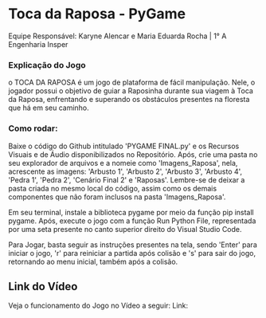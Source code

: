 # Toca da Raposa - PyGame
Equipe Responsável: Karyne Alencar e Maria Eduarda Rocha  |  1° A Engenharia Insper
 

### Explicação do Jogo
o TOCA DA RAPOSA é um jogo de plataforma de fácil manipulação. Nele, o jogador possui o objetivo de guiar a Raposinha durante sua viagem à Toca da Raposa, enfrentando e superando os obstáculos presentes na floresta que há em seu caminho.

### Como rodar:

Baixe o código do Github intitulado 'PYGAME FINAL.py' e os Recursos Visuais e de Áudio disponibilizados no Repositório. Após, crie uma pasta no seu explorador de arquivos e a nomeie como 'Imagens_Raposa', nela, acrescente as imagens: 'Arbusto 1', 'Arbusto 2', 'Arbusto 3', 'Arbusto 4', 'Pedra 1', 'Pedra 2', 'Cenário Final 2' e 'Raposas'. Lembre-se de deixar a pasta criada no mesmo local do código, assim como os demais componentes que não foram inclusos na pasta 'Imagens_Raposa'.   

Em seu terminal, instale a biblioteca pygame por meio da função pip install pygame. Após, execute o jogo com a função Run Python File, representada por uma seta presente no canto superior direito do Visual Studio Code.

Para Jogar, basta seguir as instruções presentes na tela, sendo 'Enter' para iniciar o jogo, 'r' para reiniciar a partida após colisão e 's' para sair do jogo, retornando ao menu inicial, também após a colisão.

## Link do Vídeo
Veja o funcionamento do Jogo no Vídeo a seguir:
Link: 
